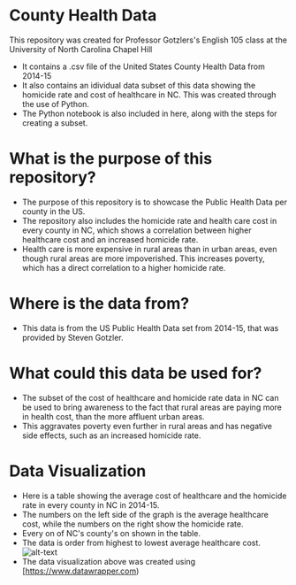 # County Health Data
This repository was created for Professor Gotzlers's English 105 class at the University of North Carolina Chapel Hill
- It contains a .csv file of the United States County Health Data from 2014-15
- It also contains an idividual data subset of this data showing the homicide rate and cost of healthcare in NC. This was created through the use of Python.
- The Python notebook is also included in here, along with the steps for creating a subset.
# What is the purpose of this repository?
- The purpose of this repository is to showcase the Public Health Data per county in the US.
- The repository also includes the homicide rate and health care cost in every county in NC, which shows a correlation between higher healthcare cost and an increased homicide rate.
- Health care is more expensive in rural areas than in urban areas, even though rural areas are more impoverished. This increases poverty, which has a direct correlation to a higher homicide rate.
# Where is the data from?
- This data is from the US Public Health Data set from 2014-15, that was provided by Steven Gotzler.
# What could this data be used for?
- The subset of the cost of healthcare and homicide rate data in NC can be used to bring awareness to the fact that rural areas are paying more in health cost, than the more affluent urban areas.
- This aggravates poverty even further in rural areas and has negative side effects, such as an increased homicide rate.
# Data Visualization
- Here is a table showing the average cost of healthcare and the homicide rate in every county in NC in 2014-15.
- The numbers on the left side of the graph is the average healthcare cost, while the numbers on the right show the homicide rate.
- Every on of NC's county's on shown in the table.
- The data is order from highest to lowest average healthcare cost.
![alt-text](https://www.datawrapper.de/_/ckcMC/?v=3)
- The data visualization above was created using [https://www.datawrapper.com)
